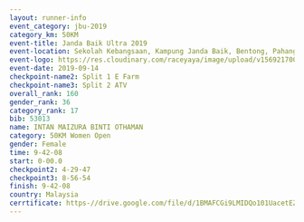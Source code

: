 ```yaml
---
layout: runner-info 
event_category: jbu-2019 
category_km: 50KM 
event-title: Janda Baik Ultra 2019
event-location: Sekolah Kebangsaan, Kampung Janda Baik, Bentong, Pahang, Malaysia 
event-logo: https://res.cloudinary.com/raceyaya/image/upload/v1569217009/logo/janda-baik_vch1pc.jpg 
event-date: 2019-09-14 
checkpoint-name2: Split 1 E Farm 
checkpoint-name3: Split 2 ATV 
overall_rank: 160
gender_rank: 36
category_rank: 17
bib: 53013
name: INTAN MAIZURA BINTI OTHAMAN
category: 50KM Women Open
gender: Female
time: 9-42-08
start: 0-00.0
checkpoint2: 4-29-47
checkpoint3: 8-56-54
finish: 9-42-08
country: Malaysia
cerrtificate: https-//drive.google.com/file/d/1BMAFCGi9LMIDQo101UacetEZIYJkQ7yF/view?usp=sharing
---
```

